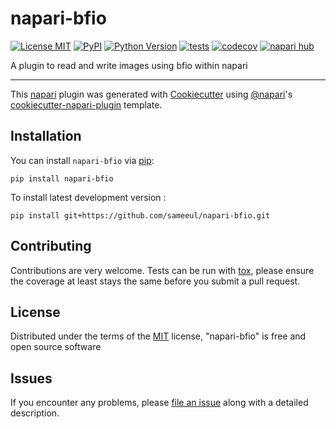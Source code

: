 # napari-bfio

[![License MIT](https://img.shields.io/pypi/l/napari-bfio.svg?color=green)](https://github.com/sameeul/napari-bfio/raw/main/LICENSE)
[![PyPI](https://img.shields.io/pypi/v/napari-bfio.svg?color=green)](https://pypi.org/project/napari-bfio)
[![Python Version](https://img.shields.io/pypi/pyversions/napari-bfio.svg?color=green)](https://python.org)
[![tests](https://github.com/sameeul/napari-bfio/workflows/tests/badge.svg)](https://github.com/sameeul/napari-bfio/actions)
[![codecov](https://codecov.io/gh/sameeul/napari-bfio/branch/main/graph/badge.svg)](https://codecov.io/gh/sameeul/napari-bfio)
[![napari hub](https://img.shields.io/endpoint?url=https://api.napari-hub.org/shields/napari-bfio)](https://napari-hub.org/plugins/napari-bfio)

A plugin to read and write images using bfio within napari

----------------------------------

This [napari] plugin was generated with [Cookiecutter] using [@napari]'s [cookiecutter-napari-plugin] template.

<!--
Don't miss the full getting started guide to set up your new package:
https://github.com/napari/cookiecutter-napari-plugin#getting-started

and review the napari docs for plugin developers:
https://napari.org/stable/plugins/index.html
-->

## Installation

You can install `napari-bfio` via [pip]:

    pip install napari-bfio



To install latest development version :

    pip install git+https://github.com/sameeul/napari-bfio.git


## Contributing

Contributions are very welcome. Tests can be run with [tox], please ensure
the coverage at least stays the same before you submit a pull request.

## License

Distributed under the terms of the [MIT] license,
"napari-bfio" is free and open source software

## Issues

If you encounter any problems, please [file an issue] along with a detailed description.

[napari]: https://github.com/napari/napari
[Cookiecutter]: https://github.com/audreyr/cookiecutter
[@napari]: https://github.com/napari
[MIT]: http://opensource.org/licenses/MIT
[BSD-3]: http://opensource.org/licenses/BSD-3-Clause
[GNU GPL v3.0]: http://www.gnu.org/licenses/gpl-3.0.txt
[GNU LGPL v3.0]: http://www.gnu.org/licenses/lgpl-3.0.txt
[Apache Software License 2.0]: http://www.apache.org/licenses/LICENSE-2.0
[Mozilla Public License 2.0]: https://www.mozilla.org/media/MPL/2.0/index.txt
[cookiecutter-napari-plugin]: https://github.com/napari/cookiecutter-napari-plugin

[file an issue]: https://github.com/sameeul/napari-bfio/issues

[napari]: https://github.com/napari/napari
[tox]: https://tox.readthedocs.io/en/latest/
[pip]: https://pypi.org/project/pip/
[PyPI]: https://pypi.org/
